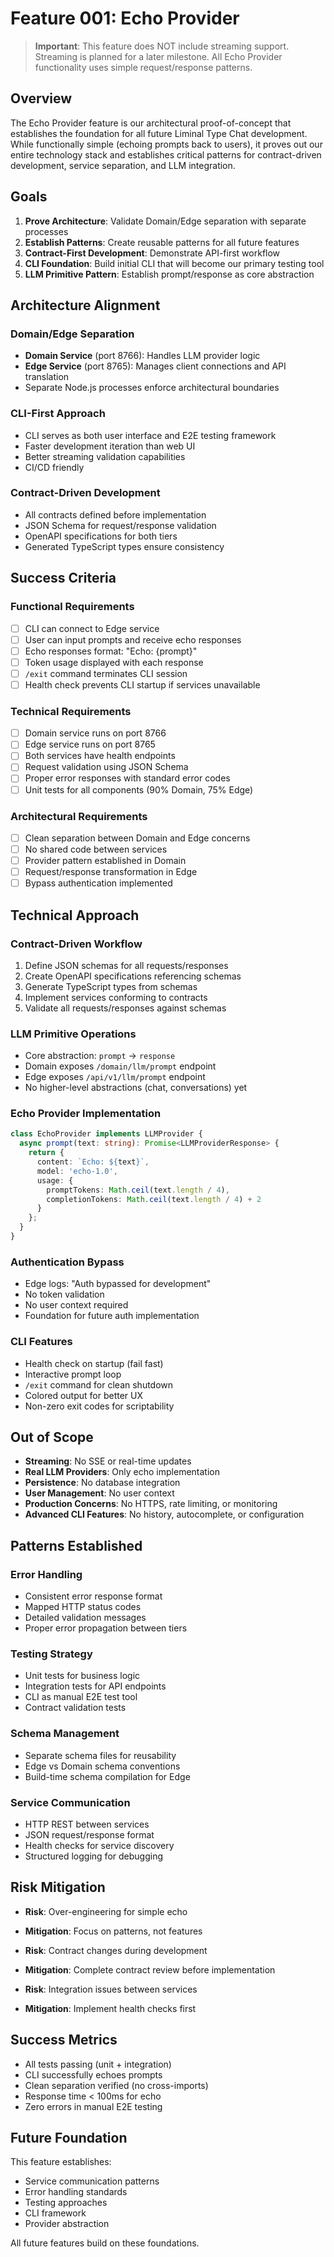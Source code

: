 # Feature 001: Echo Provider

> **Important**: This feature does NOT include streaming support. Streaming is planned for a later milestone. All Echo Provider functionality uses simple request/response patterns.

## Overview

The Echo Provider feature is our architectural proof-of-concept that establishes the foundation for all future Liminal Type Chat development. While functionally simple (echoing prompts back to users), it proves out our entire technology stack and establishes critical patterns for contract-driven development, service separation, and LLM integration.

## Goals

1. **Prove Architecture**: Validate Domain/Edge separation with separate processes
2. **Establish Patterns**: Create reusable patterns for all future features
3. **Contract-First Development**: Demonstrate API-first workflow
4. **CLI Foundation**: Build initial CLI that will become our primary testing tool
5. **LLM Primitive Pattern**: Establish prompt/response as core abstraction

## Architecture Alignment

### Domain/Edge Separation
- **Domain Service** (port 8766): Handles LLM provider logic
- **Edge Service** (port 8765): Manages client connections and API translation
- Separate Node.js processes enforce architectural boundaries

### CLI-First Approach
- CLI serves as both user interface and E2E testing framework
- Faster development iteration than web UI
- Better streaming validation capabilities
- CI/CD friendly

### Contract-Driven Development
- All contracts defined before implementation
- JSON Schema for request/response validation
- OpenAPI specifications for both tiers
- Generated TypeScript types ensure consistency

## Success Criteria

### Functional Requirements
- [ ] CLI can connect to Edge service
- [ ] User can input prompts and receive echo responses
- [ ] Echo responses format: "Echo: {prompt}"
- [ ] Token usage displayed with each response
- [ ] `/exit` command terminates CLI session
- [ ] Health check prevents CLI startup if services unavailable

### Technical Requirements
- [ ] Domain service runs on port 8766
- [ ] Edge service runs on port 8765
- [ ] Both services have health endpoints
- [ ] Request validation using JSON Schema
- [ ] Proper error responses with standard error codes
- [ ] Unit tests for all components (90% Domain, 75% Edge)

### Architectural Requirements
- [ ] Clean separation between Domain and Edge concerns
- [ ] No shared code between services
- [ ] Provider pattern established in Domain
- [ ] Request/response transformation in Edge
- [ ] Bypass authentication implemented

## Technical Approach

### Contract-Driven Workflow
1. Define JSON schemas for all requests/responses
2. Create OpenAPI specifications referencing schemas
3. Generate TypeScript types from schemas
4. Implement services conforming to contracts
5. Validate all requests/responses against schemas

### LLM Primitive Operations
- Core abstraction: `prompt` → `response`
- Domain exposes `/domain/llm/prompt` endpoint
- Edge exposes `/api/v1/llm/prompt` endpoint
- No higher-level abstractions (chat, conversations) yet

### Echo Provider Implementation
```typescript
class EchoProvider implements LLMProvider {
  async prompt(text: string): Promise<LLMProviderResponse> {
    return {
      content: `Echo: ${text}`,
      model: 'echo-1.0',
      usage: {
        promptTokens: Math.ceil(text.length / 4),
        completionTokens: Math.ceil(text.length / 4) + 2
      }
    };
  }
}
```

### Authentication Bypass
- Edge logs: "Auth bypassed for development"
- No token validation
- No user context required
- Foundation for future auth implementation

### CLI Features
- Health check on startup (fail fast)
- Interactive prompt loop
- `/exit` command for clean shutdown
- Colored output for better UX
- Non-zero exit codes for scriptability

## Out of Scope

- **Streaming**: No SSE or real-time updates
- **Real LLM Providers**: Only echo implementation
- **Persistence**: No database integration
- **User Management**: No user context
- **Production Concerns**: No HTTPS, rate limiting, or monitoring
- **Advanced CLI Features**: No history, autocomplete, or configuration

## Patterns Established

### Error Handling
- Consistent error response format
- Mapped HTTP status codes
- Detailed validation messages
- Proper error propagation between tiers

### Testing Strategy
- Unit tests for business logic
- Integration tests for API endpoints
- CLI as manual E2E test tool
- Contract validation tests

### Schema Management
- Separate schema files for reusability
- Edge vs Domain schema conventions
- Build-time schema compilation for Edge

### Service Communication
- HTTP REST between services
- JSON request/response format
- Health checks for service discovery
- Structured logging for debugging

## Risk Mitigation

- **Risk**: Over-engineering for simple echo
- **Mitigation**: Focus on patterns, not features

- **Risk**: Contract changes during development
- **Mitigation**: Complete contract review before implementation

- **Risk**: Integration issues between services
- **Mitigation**: Implement health checks first

## Success Metrics

- All tests passing (unit + integration)
- CLI successfully echoes prompts
- Clean separation verified (no cross-imports)
- Response time < 100ms for echo
- Zero errors in manual E2E testing

## Future Foundation

This feature establishes:
- Service communication patterns
- Error handling standards
- Testing approaches
- CLI framework
- Provider abstraction

All future features build on these foundations.